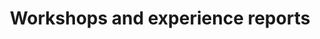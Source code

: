 ---
title: "Workshops and experience reports"
time: 13:40 - 15:10
type: session
session_type: presentations
weight: 9
talks:
    "Kongesalen 2+3 (Experience reports)":
        - 1-make-yourself-at-home-on-impostor-syndrome-and-psychological-safety
        - 46-from-silicon-valley-to-norway
        - 66-the-story-about-tight-loose-tight
    "Kongesalen 5 (Workshop)":
        - 8-automatic-accessibility-testing-for-all
    "Dræggen 3 (Workshop)":
        - 28-postscript-how-to-talk-to-your-printer
    "Dræggen 4 (Workshop)":
        - 43-drawing-for-it-architects
    "Dræggen 7 (Workshop)":
        - 107-getting-grid-y-with-it
    "Dræggen 8 (Workshop)":
        - 85-hvordan-designe-en-designprosess
    "Bugaarden (Workshop)":
        - 69-modern-java-app-development-in-the-cloud-microprofile-quarkus-and-cloud-run
---